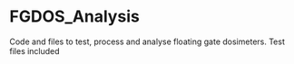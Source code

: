 # FGDOS_Analysis
Code and files to test, process and analyse floating gate dosimeters.
Test files included
